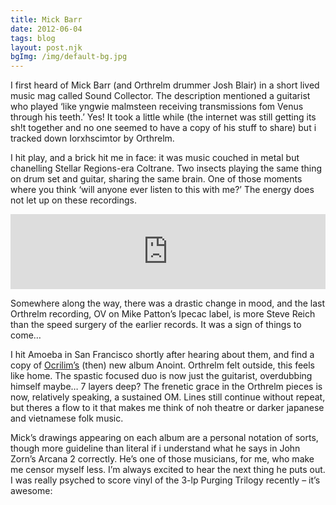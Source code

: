 ```yaml
---
title: Mick Barr
date: 2012-06-04
tags: blog
layout: post.njk
bgImg: /img/default-bg.jpg
---
```


I first heard of Mick Barr (and Orthrelm drummer Josh Blair) in a short lived music mag called Sound Collector. The description mentioned a guitarist who played ‘like yngwie malmsteen receiving transmissions fom Venus through his teeth.’ Yes! It took a little while (the internet was still getting its sh!t together and no one seemed to have a copy of his stuff to share) but i tracked down Iorxhscimtor by Orthrelm.

I hit play, and a brick hit me in face: it was music couched in metal but chanelling Stellar Regions-era Coltrane.  Two insects playing the same thing on drum set and guitar, sharing the same brain. One of those moments where you think ‘will anyone ever listen to this with me?’ The energy does not let up on these recordings.

<iframe style="border: 0; width: 100%; height: 120px;" src="https://bandcamp.com/EmbeddedPlayer/album=2284254555/size=large/bgcol=ffffff/linkcol=0687f5/tracklist=false/artwork=small/transparent=true/" seamless><a href="https://orthrelm.bandcamp.com/album/iorxhscimtor">Iorxhscimtor by Orthrelm</a></iframe>

Somewhere along the way, there was a drastic change in mood, and the last Orthrelm recording, OV on Mike Patton’s Ipecac label, is more Steve Reich than the speed surgery of the earlier records. It was a sign of things to come…

I hit Amoeba in San Francisco shortly after hearing about them, and find a copy of [Ocrilim’s](http://ocrilim.blogspot.com/) (then) new album Anoint. Orthrelm felt outside, this feels like home. The spastic focused duo is now just the guitarist, overdubbing himself maybe… 7 layers deep? The frenetic grace in the Orthrelm pieces is now, relatively speaking, a sustained OM. Lines still continue without repeat, but theres a flow to it that makes me think of noh theatre or darker japanese and vietnamese folk music.

Mick’s drawings appearing on each album are a personal notation of sorts, though more guideline than literal if i understand what he says in John Zorn’s Arcana 2 correctly. He’s one of those musicians, for me, who make me censor myself less. I’m always excited to hear the next thing he puts out. I was really psyched to score vinyl of the 3-lp Purging Trilogy recently – it’s awesome:
